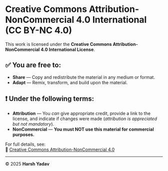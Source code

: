 # Creative Commons Attribution-NonCommercial 4.0 International (CC BY-NC 4.0)

This work is licensed under the **Creative Commons Attribution-NonCommercial 4.0 International License**.

## ✅ You are free to:
- **Share** — Copy and redistribute the material in any medium or format.  
- **Adapt** — Remix, transform, and build upon the material.  

## ❗ Under the following terms:
- **Attribution** — You *can* give appropriate credit, provide a link to the license, and indicate if changes were made (*attribution is appreciated but not mandatory*).  
- **NonCommercial** — **You must NOT use this material for commercial purposes.**  

For full details, see:  
🔗 [Creative Commons Attribution-NonCommercial 4.0](https://creativecommons.org/licenses/by-nc/4.0/)  

---

© 2025 **Harsh Yadav**  
